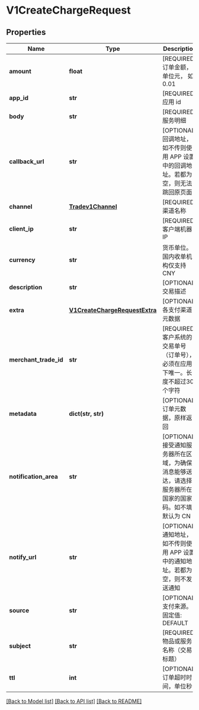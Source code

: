 # V1CreateChargeRequest

## Properties
Name | Type | Description | Notes
------------ | ------------- | ------------- | -------------
**amount** | **float** | [REQUIRED] 订单金额，单位元， 如 0.01 | 
**app_id** | **str** | [REQUIRED] 应用 id | 
**body** | **str** | [REQUIRED] 服务明细 | 
**callback_url** | **str** | [OPTIONAL] 回调地址，如不传则使用 APP 设置中的回调地址。若都为空，则无法跳回原页面 | 
**channel** | [**Tradev1Channel**](Tradev1Channel.md) | [REQUIRED] 渠道名称 | 
**client_ip** | **str** | [REQUIRED] 客户端机器 IP | 
**currency** | **str** | 货币单位。国内收单机构仅支持 CNY | [default to 'CNY']
**description** | **str** | [OPTIONAL] 交易描述 | 
**extra** | [**V1CreateChargeRequestExtra**](V1CreateChargeRequestExtra.md) | [OPTIONAL] 各支付渠道元数据 | [optional] 
**merchant_trade_id** | **str** | [REQUIRED] 客户系统的交易单号（订单号），必须在应用下唯一。长度不超过30个字符 | 
**metadata** | **dict(str, str)** | [OPTIONAL] 订单元数据，原样返回 | [optional] 
**notification_area** | **str** | [OPTIONAL] 接受通知服务器所在区域，为确保消息能够送达，请选择服务器所在国家的国家码。如不填默认为 CN | [default to 'CN']
**notify_url** | **str** | [OPTIONAL] 通知地址，如不传则使用 APP 设置中的通知地址。若都为空，则不发送通知 | 
**source** | **str** | [OPTIONAL] 支付来源。固定值: DEFAULT | [default to 'Default']
**subject** | **str** | [REQUIRED] 物品或服务名称（交易标题） | 
**ttl** | **int** | [OPTIONAL] 订单超时时间，单位秒 | 

[[Back to Model list]](../README.md#documentation-for-models) [[Back to API list]](../README.md#documentation-for-api-endpoints) [[Back to README]](../README.md)


